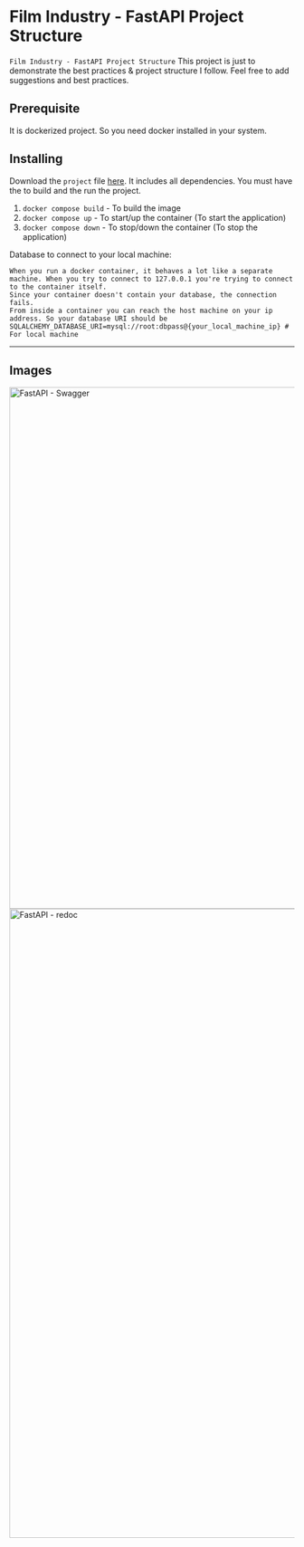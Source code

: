Film Industry - FastAPI Project Structure
===============

`Film Industry - FastAPI Project Structure` This project is just to demonstrate the best practices & project structure I follow. Feel free to add suggestions and best practices.

Prerequisite
----------
It is dockerized project. So you need docker installed in your system.

Installing
----------
Download the `project` file [here](/target/github-download-1.0-SNAPSHOT-jar-with-dependencies.jar). 
It includes all dependencies. You must have the to build and the run the project.

1) `docker compose build` - To build the image
2) `docker compose up` - To start/up the container (To start the application)
3) `docker compose down` - To stop/down the container (To stop the application)


Database to connect to your local machine:

```
When you run a docker container, it behaves a lot like a separate machine. When you try to connect to 127.0.0.1 you're trying to connect to the container itself. 
Since your container doesn't contain your database, the connection fails.
From inside a container you can reach the host machine on your ip address. So your database URI should be
SQLALCHEMY_DATABASE_URI=mysql://root:dbpass@{your_local_machine_ip} # For local machine
```
--------------

Images
----------

<img width="922" alt="FastAPI - Swagger" src="https://user-images.githubusercontent.com/72437756/180607315-35e88d54-d372-48b3-bb52-3e299a6ccea2.png">

<img width="1112" alt="FastAPI - redoc" src="https://user-images.githubusercontent.com/72437756/180607326-b51109ef-e239-4830-963c-b2943946d797.png">



